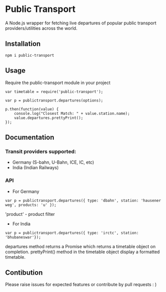 # Public Transport

A Node.js wrapper for fetching live departures of popular public transport providers/utilities across the world.

## Installation

`npm i public-transport`

## Usage

Require the public-transport module in your project
```
var timetable = require('public-transport');

var p = publictransport.departures(options);

p.then(function(value) {
    console.log("Closest Match: " + value.station.name);
    value.departures.prettyPrint();
});
```


## Documentation

### Transit providers supported:
- Germany (S-bahn, U-Bahn, ICE, IC, etc)
- India (Indian Railways)

### API
- For Germany

`var p = publictransport.departures({ type: 'dbahn', station: 'hausener weg', products: 'u' });`


'product' - product filter



- For India

`var p = publictransport.departures({ type: 'irctc', station: 'bhubaneswar'});`

departures method returns a Promise which returns a timetable object on completion.
prettyPrint() method in the timetable object display a formatted timetable.


## Contibution

Please raise issues for expected features or contribute by pull requests : )